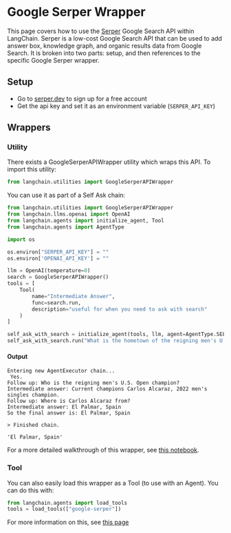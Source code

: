 # Google Serper Wrapper

This page covers how to use the [Serper](https://serper.dev) Google Search API within LangChain. Serper is a low-cost Google Search API that can be used to add answer box, knowledge graph, and organic results data from Google Search. 
It is broken into two parts: setup, and then references to the specific Google Serper wrapper.

## Setup
- Go to [serper.dev](https://serper.dev) to sign up for a free account
- Get the api key and set it as an environment variable (`SERPER_API_KEY`)

## Wrappers

### Utility

There exists a GoogleSerperAPIWrapper utility which wraps this API. To import this utility:

```python
from langchain.utilities import GoogleSerperAPIWrapper
```

You can use it as part of a Self Ask chain:

```python
from langchain.utilities import GoogleSerperAPIWrapper
from langchain.llms.openai import OpenAI
from langchain.agents import initialize_agent, Tool
from langchain.agents import AgentType

import os

os.environ["SERPER_API_KEY"] = ""
os.environ['OPENAI_API_KEY'] = ""

llm = OpenAI(temperature=0)
search = GoogleSerperAPIWrapper()
tools = [
    Tool(
        name="Intermediate Answer",
        func=search.run,
        description="useful for when you need to ask with search"
    )
]

self_ask_with_search = initialize_agent(tools, llm, agent=AgentType.SELF_ASK_WITH_SEARCH, verbose=True)
self_ask_with_search.run("What is the hometown of the reigning men's U.S. Open champion?")
```

#### Output
```
Entering new AgentExecutor chain...
 Yes.
Follow up: Who is the reigning men's U.S. Open champion?
Intermediate answer: Current champions Carlos Alcaraz, 2022 men's singles champion.
Follow up: Where is Carlos Alcaraz from?
Intermediate answer: El Palmar, Spain
So the final answer is: El Palmar, Spain

> Finished chain.

'El Palmar, Spain'
```

For a more detailed walkthrough of this wrapper, see [this notebook](../modules/agents/tools/examples/google_serper.ipynb).

### Tool

You can also easily load this wrapper as a Tool (to use with an Agent).
You can do this with:
```python
from langchain.agents import load_tools
tools = load_tools(["google-serper"])
```

For more information on this, see [this page](../modules/agents/tools/getting_started.md)
